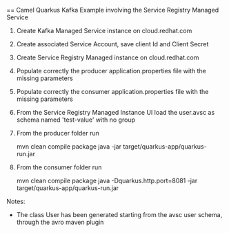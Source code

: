 == Camel Quarkus Kafka Example involving the Service Registry Managed Service

1. Create Kafka Managed Service instance on cloud.redhat.com
2. Create associated Service Account, save client Id and Client Secret
3. Create Service Registry Managed instance on cloud.redhat.com
4. Populate correctly the producer application.properties file with the missing parameters
5. Populate correctly the consumer application.properties file with the missing parameters

6. From the Service Registry Managed Instance UI load the user.avsc as schema named 'test-value' with no group

7. From the producer folder run

   mvn clean compile package
   java -jar target/quarkus-app/quarkus-run.jar

8. From the consumer folder run

   mvn clean compile package
   java -Dquarkus.http.port=8081 -jar target/quarkus-app/quarkus-run.jar

Notes:
- The class User has been generated starting from the avsc user schema, through the avro maven plugin
